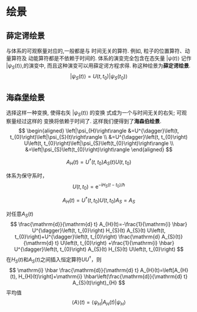 # 绘景

## 薛定谔绘景

与体系的可观察量对应的,一般都是与 时间无关的算符. 例如, 粒子的位置算符、动量算符及 动能算符都是不依赖于时间的. 体系的演变完全包含在态矢量 $|\psi(t)\rangle$ 记作 $\left|\psi_{S}(t)\right\rangle$,的演变中, 而且这种演变可以用薛定谔方程求得. 称这种绘景为**薛定谔绘景**.
$$
\left|\psi_{S}(t)\right\rangle=U\left(t, t_{0}\right)\left|\psi_{S}\left(t_{0}\right)\right\rangle
$$

## 海森堡绘景

选择这样一种变换, 使得右矢 $\left|\psi_{S}(t)\right\rangle$ 的变换 式成为一个与时间无关的右矢; 可观察量经过这样的 变换将依赖于时间了. 这样我们便得到了**海森伯绘景**.
$$
\begin{aligned}
\left|\psi_{H}\right\rangle &=U^{\dagger}\left(t, t_{0}\right)\left|\psi_{S}(t)\right\rangle \\
&=U^{\dagger}\left(t, t_{0}\right) U\left(t, t_{0}\right)\left|\psi_{S}\left(t_{0}\right)\right\rangle \\
&=\left|\psi_{S}\left(t_{0}\right)\right\rangle
\end{aligned}
$$

$$
A_{H}(t)=U^{\dagger}\left(t, t_{0}\right) A_{S}(t) U\left(t, t_{0}\right)
$$

体系为保守系时，
$$
U\left(t, t_{0}\right)=\mathrm{e}^{-\mathrm{i} H_{S}\left(t-t_{0}\right) / \hbar}
$$

$$
A_{H}(t)=U^{\dagger}\left(t, t_{0}\right) U\left(t, t_{0}\right) A_{S}=A_{S}
$$

对任意$A_S(t)$
$$
\frac{\mathrm{d}}{\mathrm{d} t} A_{H}(t)=-\frac{1}{\mathrm{i} \hbar} U^{\dagger}\left(t, t_{0}\right) H_{S}(t) A_{S}(t) U\left(t, t_{0}\right)+U^{\dagger}\left(t, t_{0}\right) \frac{\mathrm{d} A_{S}(t)}{\mathrm{d} t} U\left(t, t_{0}\right) 
+\frac{1}{\mathrm{i} \hbar} U^{\dagger}\left(t, t_{0}\right) A_{S}(t) H_{S}(t) U\left(t, t_{0}\right)
$$
在$H_S(t)$和$A_S(t)$之间插入恒定算符$UU^\dagger$，则
$$
\mathrm{i} \hbar \frac{\mathrm{d}}{\mathrm{d} t} A_{H}(t)=\left[A_{H}(t), H_{H}(t)\right]+\mathrm{i} \hbar\left(\frac{\mathrm{d}}{\mathrm{d} t} A_{S}(t)\right)_{H}
$$
平均值
$$
\langle A\rangle(t)=\left\langle\psi_{H}\left|A_{H}(t)\right| \psi_{H}\right\rangle
$$